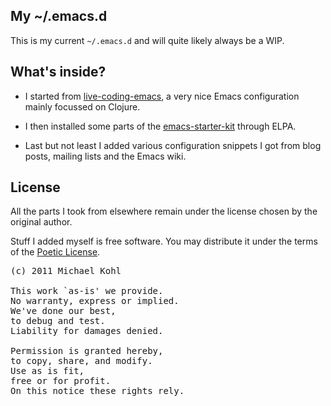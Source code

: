 My ~/.emacs.d
---

This is my current `~/.emacs.d` and will quite likely always be a WIP.

What's inside?
---

 - I started from
[live-coding-emacs](https://github.com/overtone/live-coding-emacs), a
very nice Emacs configuration mainly focussed on Clojure.

 - I then installed some parts of the
[emacs-starter-kit](https://github.com/technomancy/emacs-starter-kit)
through ELPA.

 - Last but not least I added various configuration snippets I
   got from blog posts, mailing lists and the Emacs wiki.

License
---

All the parts I took from elsewhere remain under the license chosen by
the original author.

Stuff I added myself is free software. You may distribute it under the
terms of the [Poetic License](http://genaud.net/2005/10/poetic-license/).

<pre>
(c) 2011 Michael Kohl

This work `as-is' we provide.
No warranty, express or implied.
We've done our best,
to debug and test.
Liability for damages denied.

Permission is granted hereby,
to copy, share, and modify.
Use as is fit,
free or for profit.
On this notice these rights rely.
</pre>
